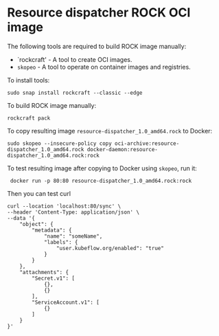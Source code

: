 # Resource dispatcher ROCK OCI image

The following tools are required to build ROCK image manually:
- `rockcraft' - A tool to create OCI images.
- `skopeo` - A tool to operate on container images and registries.

To install tools:
```
sudo snap install rockcraft --classic --edge
```

To build ROCK image manually:
```
rockcraft pack
```

To copy resulting image `resource-dispatcher_1.0_amd64.rock` to Docker:
```
sudo skopeo --insecure-policy copy oci-archive:resource-dispatcher_1.0_amd64.rock docker-daemon:resource-dispatcher_1.0_amd64.rock:rock
```

To test resulting image after copying to Docker using `skopeo`, run it:

```
 docker run -p 80:80 resource-dispatcher_1.0_amd64.rock:rock
```

Then you can test curl 
```
curl --location 'localhost:80/sync' \
--header 'Content-Type: application/json' \
--data '{
    "object": {
        "metadata": {
            "name": "someName",
            "labels": {
                "user.kubeflow.org/enabled": "true"
            }
        }
    },
    "attachments": {
        "Secret.v1": [
            {},
            {}
        ],
        "ServiceAccount.v1": [
            {}
        ]
    }
}'
```
